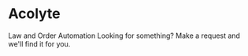 # Acolyte
Law and Order Automation
Looking for something? Make a request and we'll find it for you.
